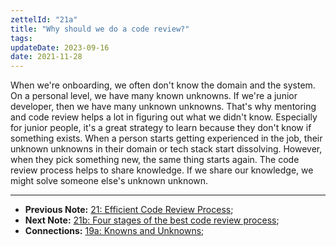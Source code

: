 ```yaml
---
zettelId: "21a"
title: "Why should we do a code review?"
tags:
updateDate: 2023-09-16
date: 2021-11-28
---
```


When we're onboarding, we often don't know the domain and the system. On a personal level, we have many known unknowns. If we're a junior developer, then we have many unknown unknowns. That's why mentoring and code review helps a lot in figuring out what we didn't know. Especially for junior people, it's a great strategy to learn because they don't know if something exists. When a person starts getting experienced in the job, their unknown unknowns in their domain or tech stack start dissolving. However, when they pick something new, the same thing starts again. The code review process helps to share knowledge. If we share our knowledge, we might solve someone else's unknown unknown.

---

- **Previous Note:** [21: Efficient Code Review Process](/notes/21/);
- **Next Note:** [21b: Four stages of the best code review process](/notes/21b/);
- **Connections:** [19a: Knowns and Unknowns](/notes/19a/);
